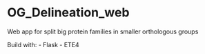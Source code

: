 # OG_Delineation_web

Web app for split big protein families in smaller orthologous groups

Build with:
    - Flask
    - ETE4
